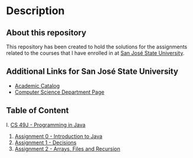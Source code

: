 # Description
## About this repository
This repository has been created to hold the solutions for the assignments related to the courses that I have enrolled in at [San José State University](https://www.sjsu.edu/).

## Additional Links for San José State University
- [Academic Catalog](https://catalog.sjsu.edu/index.php)
- [Computer Science Department Page](https://www.sjsu.edu/cs/)

## Table of Content
I. [CS 49J - Programming in Java](./CS%2049J%20-%20Programming%20in%20Java/)
  1. [Assignment 0 - Introduction to Java](./CS%2049J%20-%20Programming%20in%20Java/Assignment%200%20-%20Introduction%20to%20Java/)
  2. [Assignment 1 - Decisions](./CS%2049J%20-%20Programming%20in%20Java/Assignment%201%20-%20Decisions/)
  3. [Assignment 2 - Arrays, Files and Recursion](./CS%2049J%20-%20Programming%20in%20Java/Assignment%202%20-%20Arrays%2C%20Files%20and%20Recursion/)